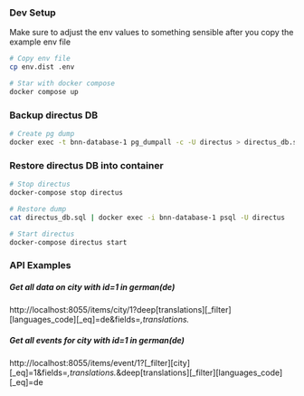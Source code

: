 ### Dev Setup
Make sure to adjust the env values to something sensible after you copy the example env file
```bash
# Copy env file
cp env.dist .env

# Star with docker compose
docker compose up

```

### Backup directus DB
```bash
# Create pg dump
docker exec -t bnn-database-1 pg_dumpall -c -U directus > directus_db.sql
```

### Restore directus DB into container
```bash
# Stop directus
docker-compose stop directus

# Restore dump
cat directus_db.sql | docker exec -i bnn-database-1 psql -U directus

# Start directus
docker-compose directus start
```

### API Examples

##### Get all data on city with id=1 in german(de)
http://localhost:8055/items/city/1?deep[translations][_filter][languages_code][_eq]=de&fields=*,translations.*

##### Get all events for city with id=1 in german(de)
http://localhost:8055/items/event/1?[_filter][city][_eq]=1&fields=*,translations.*&deep[translations][_filter][languages_code][_eq]=de
